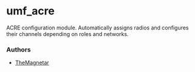 umf_acre
========

ACRE configuration module. Automatically assigns radios and configures their channels depending on roles and networks.

### Authors

- [TheMagnetar](http://github.com/TheMagnetar)

